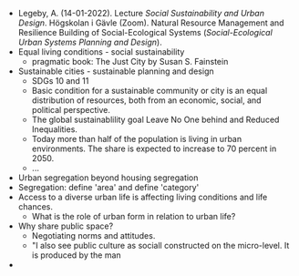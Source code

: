 - Legeby, A. (14-01-2022). Lecture _Social Sustainability and Urban Design_. Högskolan i Gävle (Zoom). Natural Resource Management and Resilience Building of Social-Ecological Systems (_Social-Ecological Urban Systems Planning and Design_).
- Equal living conditions - social sustainability
	- pragmatic book: The Just City by Susan S. Fainstein
- Sustainable cities - sustainable planning and design
	- SDGs 10 and 11
	- Basic condition for a sustainable community or city is an equal distribution of resources, both from an economic, social, and political perspective.
	- The global sustainablility goal Leave No One behind and Reduced Inequalities.
	- Today more than half of the population is living in urban environments. The share is expected to increase to 70 percent in 2050.
	- ...
- Urban segregation beyond housing segregation
- Segregation: define 'area' and define 'category'
- Access to a diverse urban life is affecting living conditions and life chances.
	- What is the role of urban form in relation to urban life?
- Why share public space?
	- Negotiating norms and attitudes.
	- "I also see public culture as sociall constructed on the micro-level. It is produced by the man
-